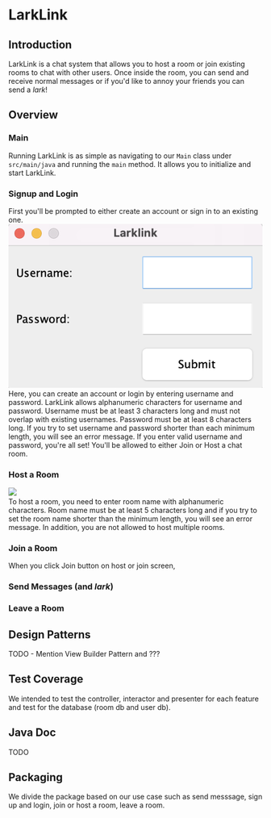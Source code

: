 # LarkLink
## Introduction
LarkLink is a chat system that allows you to host a room or join existing rooms to chat with other users.
Once inside the room, you can send and receive normal messages or if you'd like to annoy your friends you can send a _lark_!
## Overview
### Main
Running LarkLink is as simple as navigating to our `Main` class under `src/main/java` and running the `main` method.
It allows you to initialize and start LarkLink.
### Signup and Login
First you'll be prompted to either create an account or sign in to an existing one.<br>
![](images/Screenshots/main.png)<br>
Here, you can create an account or login by entering username and password. 
LarkLink allows alphanumeric characters for username and password. Username must be at least 3 characters long and
must not overlap with existing usernames. Password must be at least 8 characters long. 
If you try to set username and password shorter than each minimum length, you will see an error message.
If you enter valid username and password, you're all set! You'll be allowed to either Join or Host a chat room.
### Host a Room
![](images/Screenshots/hostorjoin.png)<br>
To host a room, you need to enter room name with alphanumeric characters. Room name must be at least 5 characters long
and if you try to set the room name shorter than the minimum length, you will see an error message. 
In addition, you are not allowed to host multiple rooms. 
### Join a Room
When you click Join button on host or join screen, 
### Send Messages (and _lark_)
### Leave a Room
## Design Patterns
TODO - Mention View Builder Pattern and ??? 

## Test Coverage
We intended to test the controller, interactor and presenter for each feature and test for the database (room db and user db).
## Java Doc
TODO
## Packaging
We divide the package based on our use case such as send messsage, sign up and login, join or host a room, leave a room.

